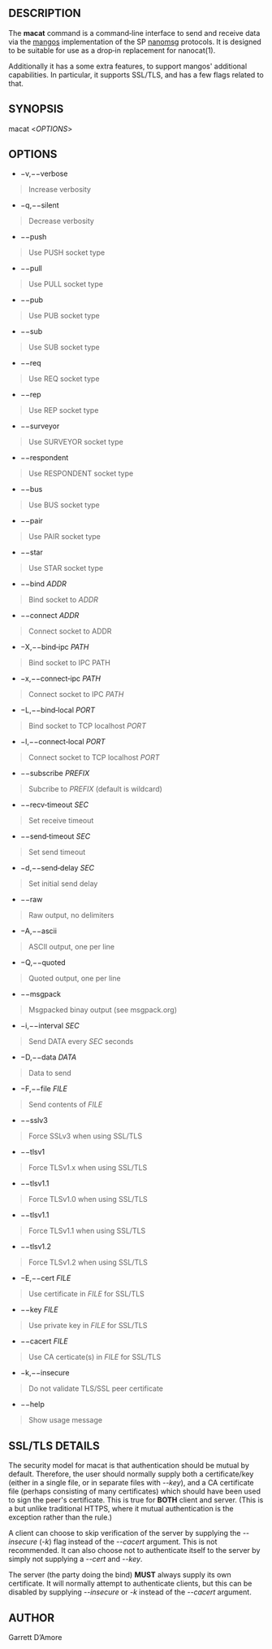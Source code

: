 ## DESCRIPTION

The **macat** command is a command‐line interface to send and receive data
via the
[mangos](https://github.com/nanomsg/mangos) implementation of the SP
[nanomsg](http://www.nanomsg.org) protocols. It is designed to be suitable
for use as a drop‐in replacement for nanocat(1).

Additionally it has a some extra features, to support mangos' additional
capabilities.  In particular, it supports SSL/TLS, and has a few flags
related to that.

## SYNOPSIS
macat <*OPTIONS*>

## OPTIONS

* −v,−−verbose
> Increase verbosity
* −q,−−silent
> Decrease verbosity
* −−push
> Use PUSH socket type
* −−pull
> Use PULL socket type
* −−pub
> Use PUB socket type
* −−sub
> Use SUB socket type
* −−req
> Use REQ socket type
* −−rep
> Use REP socket type
* −−surveyor
> Use SURVEYOR socket type
* −−respondent
> Use RESPONDENT socket type
* −−bus
> Use BUS socket type
* −−pair
> Use PAIR socket type
* −−star
> Use STAR socket type
* −−bind *ADDR*
> Bind socket to *ADDR*
* −−connect *ADDR*
> Connect socket to ADDR
* −X,−−bind‐ipc *PATH*
> Bind socket to IPC PATH
* −x,−−connect‐ipc *PATH*
> Connect socket to IPC *PATH*
* −L,−−bind‐local *PORT*
> Bind socket to TCP localhost *PORT*
* −l,−−connect‐local *PORT*
> Connect socket to TCP localhost *PORT*
* −−subscribe *PREFIX*
> Subcribe to *PREFIX* (default is wildcard)
* −−recv‐timeout *SEC*
> Set receive timeout
* −−send‐timeout *SEC*
> Set send timeout
* −d,−−send‐delay *SEC*
> Set initial send delay
* −−raw
> Raw output, no delimiters
* −A,−−ascii
> ASCII output, one per line
* −Q,−−quoted
> Quoted output, one per line
* −−msgpack
> Msgpacked binay output (see msgpack.org)
* −i,−−interval *SEC*
> Send DATA every *SEC* seconds
* −D,−−data *DATA*
> Data to send
* −F,−−file *FILE*
> Send contents of *FILE*
* −−sslv3
> Force SSLv3 when using SSL/TLS
* −−tlsv1
> Force TLSv1.x when using SSL/TLS
* −−tlsv1.1
> Force TLSv1.0 when using SSL/TLS
* −−tlsv1.1
> Force TLSv1.1 when using SSL/TLS
* −−tlsv1.2
> Force TLSv1.2 when using SSL/TLS
* −E,−−cert *FILE*
> Use certificate in *FILE* for SSL/TLS
* −−key *FILE*
> Use private key in *FILE* for SSL/TLS
* −−cacert *FILE*
> Use CA certicate(s) in *FILE* for SSL/TLS
* −k,−−insecure
> Do not validate TLS/SSL peer certificate
* −−help
> Show usage message

## SSL/TLS DETAILS

The security model for macat is that authentication should be mutual by
default.  Therefore, the user should normally supply both a certificate/key
(either in a single file, or in separate files with *--key*), and a CA
certificate file (perhaps consisting of many certificates) which should have
been used to sign the peer's certificate.  This is true for **BOTH** client
and server.  (This is a but unlike traditional HTTPS, where it mutual
authentication is the exception rather than the rule.)

A client can choose to skip verification of the server by supplying
the *--insecure* (*-k*) flag instead of the *--cacert* argument.  This is not
recommended.  It can also choose not to authenticate itself to the server
by simply not supplying a *--cert* and *--key*.

The server (the party doing the bind) **MUST** always supply its own
certificate.  It will normally attempt to authenticate clients, but this
can be disabled by supplying *--insecure* or *-k* instead of
the *--cacert* argument.

## AUTHOR
Garrett D’Amore
